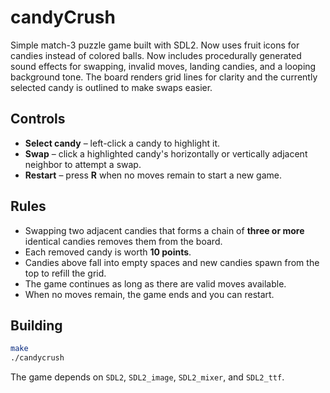 # candyCrush

Simple match-3 puzzle game built with SDL2.
Now uses fruit icons for candies instead of colored balls.
Now includes procedurally generated sound effects for swapping, invalid moves, landing candies, and a looping background tone.
The board renders grid lines for clarity and the currently selected candy is outlined to make swaps easier.

## Controls

* **Select candy** – left-click a candy to highlight it.
* **Swap** – click a highlighted candy's horizontally or vertically adjacent neighbor to attempt a swap.
* **Restart** – press **R** when no moves remain to start a new game.

## Rules

* Swapping two adjacent candies that forms a chain of **three or more** identical candies removes them from the board.
* Each removed candy is worth **10 points**.
* Candies above fall into empty spaces and new candies spawn from the top to refill the grid.
* The game continues as long as there are valid moves available.
* When no moves remain, the game ends and you can restart.

## Building

```sh
make
./candycrush
```

The game depends on `SDL2`, `SDL2_image`, `SDL2_mixer`, and `SDL2_ttf`.
